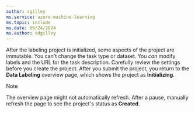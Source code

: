 ```yaml
---
author: sgilley
ms.service: azure-machine-learning
ms.topic: include
ms.date: 09/24/2024
ms.author: sdgilley
---
```


After the labeling project is initialized, some aspects of the  project are immutable. You can't change the task type or dataset. You *can* modify labels and the URL for the task description. Carefully review the settings before you create the project. After you submit the project, you return to the **Data Labeling** overview page, which shows the project as **Initializing**.

> [!NOTE]
> The overview page might not automatically refresh. After a pause, manually refresh the page to see the project's status as **Created**.